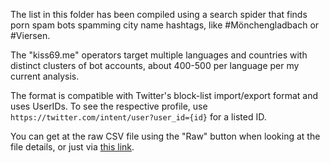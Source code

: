 The list in this folder has been compiled using a search spider 
that finds porn spam bots spamming city name hashtags, like #Mönchengladbach 
or #Viersen.

The "kiss69.me" operators target multiple languages and countries with
distinct clusters of bot accounts, about 400-500 per language per 
my current analysis. 

The format is compatible with Twitter's block-list import/export format
and uses UserIDs. To see the respective profile, use 
`https://twitter.com/intent/user?user_id={id}` for a listed ID.

You can get at the raw CSV file using the "Raw" button when looking 
at the file details, or just via [this link](https://raw.githubusercontent.com/clemensv/twitter_spamlists/master/block-kiss69-me.csv). 

